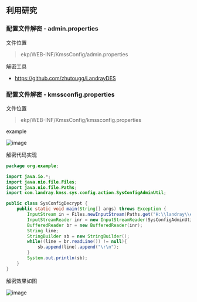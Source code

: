 利用研究
---

### 配置文件解密 - admin.properties

文件位置
> ekp/WEB-INF/KmssConfig/admin.properties

解密工具
- https://github.com/zhutougg/LandrayDES



### 配置文件解密 - kmssconfig.properties
文件位置

> ekp/WEB-INF/KmssConfig/kmssconfig.properties

example

![image](https://user-images.githubusercontent.com/55024146/178807547-9882a2d1-7c1d-487e-af42-28a610a8fcaf.png)


解密代码实现

```java
package org.example;

import java.io.*;
import java.nio.file.Files;
import java.nio.file.Paths;
import com.landray.kmss.sys.config.action.SysConfigAdminUtil;

public class SysConfigDecrypt {
    public static void main(String[] args) throws Exception {
        InputStream in = Files.newInputStream(Paths.get("H:\\landray\\ekp\\WEB-INF\\KmssConfig\\kmssconfig.properties"));
        InputStreamReader inr = new InputStreamReader(SysConfigAdminUtil.doPropertiesDecrypt(in));
        BufferedReader br = new BufferedReader(inr);
        String line;
        StringBuilder sb = new StringBuilder();
        while((line = br.readLine()) != null){
            sb.append(line).append("\r\n");
        }
        System.out.println(sb);
    }
}
```


解密效果如图

![image](https://user-images.githubusercontent.com/55024146/178808195-4c7c822d-36bb-47ac-a54e-8a0ce7014581.png)

